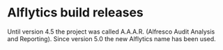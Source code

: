 Alflytics build releases
===

Until version 4.5 the project was called A.A.A.R. (Alfresco Audit Analysis and Reporting).
Since version 5.0 the new Alflytics name has been used.

